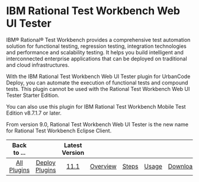 
IBM Rational Test Workbench Web UI Tester
=========================================

IBM® Rational® Test Workbench provides a comprehensive test automation solution for functional testing, regression testing, integration technologies and performance and scalability testing. It helps you build intelligent and interconnected enterprise applications that can be deployed on traditional and cloud infrastructures.

With the IBM Rational Test Workbench Web UI Tester plugin for UrbanCode Deploy, you can automate the execution of functional tests and compound tests. This plugin cannot be used with the Rational Test Workbench Web UI Tester Starter Edition.

You can also use this plugin for IBM Rational Test Workbench Mobile Test Edition v8.7.1.7 or later.

From version 9.0, Rational Test Workbench Web UI Tester is the new name for Rational Test Workbench Eclipse Client.


|Back to ...||Latest Version|||||
| :---: | :---: | :---: | :---: | :---: | :---: | :---: |
|[All Plugins](../../index.md)|[Deploy Plugins](../README.md)|[11.1](https://raw.githubusercontent.com/UrbanCode/IBM-UCD-PLUGINS/main/files/RFT-WebUI-UCD/RFT-UCD-UITest-11.1.zip)|[Overview](overview.md)|[Steps](steps.md)|[Usage](usage.md)|[Downloads](downloads.md)|
